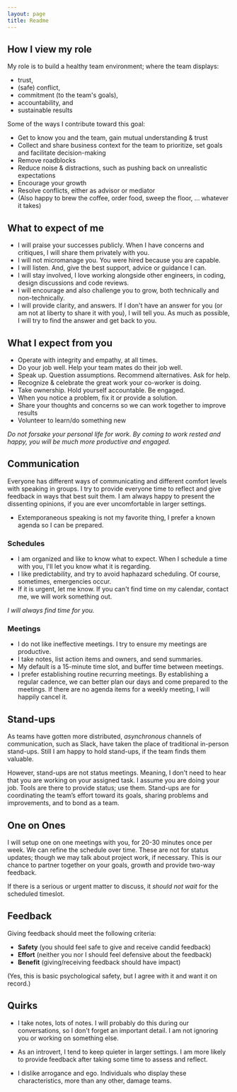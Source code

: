 ```yaml
---
layout: page
title: Readme
---
```


## How I view my role

My role is to build a healthy team environment; where the team displays:
 * trust,
 * (safe) conflict,
 * commitment (to the team\'s goals),
 * accountability, and
 * sustainable results

Some of the ways I contribute toward this goal:
 * Get to know you and the team, gain mutual understanding & trust
 * Collect and share business context for the team to prioritize, set goals and facilitate decision-making
 * Remove roadblocks
 * Reduce noise & distractions, such as pushing back on unrealistic expectations
 * Encourage your growth
 * Resolve conflicts, either as advisor or mediator
 * (Also happy to brew the coffee, order food, sweep the floor, ... whatever it takes)

## What to expect of me

 * I will praise your successes publicly. When I have concerns and critiques, I will share them privately with you.
 * I will not micromanage you. You were hired because you are capable.
 * I will listen. And, give the best support, advice or guidance I can.
 * I will stay involved, I love working alongside other engineers, in coding, design discussions and code reviews.
 * I will encourage and also challenge you to grow, both technically and non-technically.
 * I will provide clarity, and answers. If I don\'t have an answer for you (or am not at liberty to share it with you), I will tell you. As much as possible, I will try to find the answer and get back to you.

## What I expect from you

 * Operate with integrity and empathy, at all times.
 * Do your job well. Help your team mates do their job well.
 * Speak up. Question assumptions. Recommend alternatives. Ask for help.
 * Recognize & celebrate the great work your co-worker is doing.
 * Take ownership. Hold yourself accountable. Be engaged.
 * When you notice a problem, fix it or provide a solution.
 * Share your thoughts and concerns so we can work together to improve results
 * Volunteer to learn/do something new

_Do not forsake your personal life for work. By coming to work rested and happy, you will be much more productive and engaged._

## Communication

Everyone has different ways of communicating and different comfort levels with speaking in groups. I try to provide everyone time to reflect and give feedback in ways that best suit them. I am always happy to present the dissenting opinions, if you are ever uncomfortable in larger settings.

 * Extemporaneous speaking is not my favorite thing, I prefer a known agenda so I can be prepared.

### Schedules

 * I am organized and like to know what to expect. When I schedule a time with you, I\'ll let you know what it is regarding.
 * I like predictability, and try to avoid haphazard scheduling. Of course, sometimes, emergencies occur.
 * If it is urgent, let me know. If you can\'t find time on my calendar, contact me, we will work something out.

_I will always find time for you._

### Meetings

* I do not like ineffective meetings. I try to ensure my meetings are productive.
* I take notes, list action items and owners, and send summaries.
* My default is a 15-minute time slot, and buffer time between meetings.
* I prefer establishing routine recurring meetings. By establishing a regular cadence, we can better plan our days and come prepared to the meetings. If there are no agenda items for a weekly meeting, I will happily cancel it.

## Stand-ups

As teams have gotten more distributed, _asynchronous_ channels of communication, such as Slack, have taken the place of traditional in-person stand-ups. Still I am happy to hold stand-ups, if the team finds them valuable.

However, stand-ups are not status meetings. Meaning, I don\'t need to hear that you are working on your assigned task. I assume you are doing your job. Tools are there to provide status; use them. Stand-ups are for coordinating the team’s effort toward its goals, sharing problems and improvements, and to bond as a team.

## One on Ones

I will setup one on one meetings with you, for 20-30 minutes once per week. We can refine the schedule over time. These are not for status updates; though we may talk about project work, if necessary. This is our chance to partner together on your goals, growth and provide two-way feedback.

If there is a serious or urgent matter to discuss, it _should not wait_ for the scheduled timeslot.

## Feedback

Giving feedback should meet the following criteria:
 *	**Safety** (you should feel safe to give and receive candid feedback)
 *	**Effort** (neither you nor I should feel defensive about the feedback)
 *	**Benefit** (giving/receiving feedback should have impact)

(Yes, this is basic psychological safety, but I agree with it and want it on record.)

## Quirks

 * I take notes, lots of notes. I will probably do this during our conversations, so I don\'t forget an important detail. I am not ignoring you or working on something else.

 * As an introvert, I tend to keep quieter in larger settings. I am more likely to provide feedback after taking some time to assess and reflect.

 * I dislike arrogance and ego. Individuals who display these characteristics, more than any other, damage teams.
